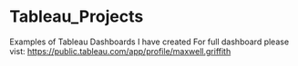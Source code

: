 # Tableau_Projects
Examples of Tableau Dashboards I have created
For full dashboard please vist: https://public.tableau.com/app/profile/maxwell.griffith
